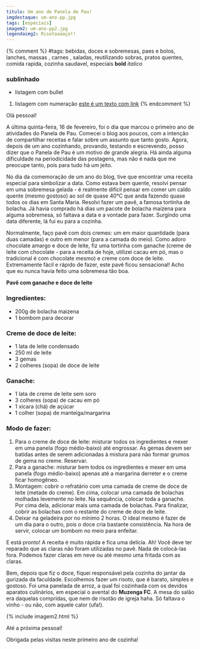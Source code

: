 ```yaml
---
titulo: Um ano de Panela de Pau!
imgdestaque: um-ano-pp.jpg
tags: [especiais]
imagem2: um-ano-pp2.jpg
legendaimg2: Risotaaaaço!!
---
```

{% comment %}
#tags: bebidas, doces e sobremesas, paes e bolos, lanches, massas , carnes , saladas, reutilizando sobras, pratos quentes, comida rapida, cozinha saudavel, especiais
**bold**
*italico*
### sublinhado
* listagem com bullet
1. listagem com numeração
[este é um texto com link](https://www.enderecodolink.com)
{% endcomment %}

Olá pessoal!

A última quinta-feira, 16 de fevereiro, foi o dia que marcou o primeiro ano de atividades do Panela de Pau. Comecei o blog aos poucos, com a intenção de compartilhar receitas e falar sobre um assunto que tanto gosto. Agora, depois de um ano cozinhando, provando, testando e escrevendo, posso dizer que o Panela de Pau é um motivo de grande alegria. Há ainda alguma dificuldade na periodicidade das postagens, mas não é nada que me preocupe tanto, pois para tudo há um jeito.

No dia da comemoração de um ano do blog, tive que encontrar uma receita especial para simbolizar a data. Como estava bem quente, resolvi pensar em uma sobremesa gelada - é realmente difícil pensar em comer um caldo quente (mesmo gostoso) ao sol de quase 40°C que anda fazendo quase todos os dias em Santa Maria. Resolvi fazer um pavê, a famosa tortinha de bolacha. Já havia comprado há dias um pacote de bolacha maizena para alguma sobremesa, só faltava a data e a vontade para fazer. Surgindo uma data diferente, lá fui eu para a cozinha.

Normalmente, faço pavê com dois cremes: um em maior quantidade (para duas camadas) e outro em menor (para a camada do meio). Como adoro chocolate amargo e doce de leite, fiz uma tortinha com ganache (creme de leite com chocolate - para a receita de hoje, utilizei cacau em pó, mas o tradicional é com chocolate mesmo) e creme com doce de leite. Extremamente fácil e rápido de fazer, este pavê ficou sensacional! Acho que eu nunca havia feito uma sobremesa tão boa.

**Pavê com ganache e doce de leite**

### Ingredientes: 

* 200g de bolacha maizena
* 1 bombom para decorar

### Creme de doce de leite:

* 1 lata de leite condensado
* 250 ml de leite
* 3 gemas
* 2 colheres (sopa) de doce de leite

### Ganache:

* 1 lata de creme de leite sem soro
* 3 colheres (sopa) de cacau em pó
* 1 xícara (chá) de açúcar
* 1 colher (sopa) de manteiga/margarina

### Modo de fazer: 

1. Para o creme de doce de leite: misturar todos os ingredientes e mexer em uma panela (fogo médio-baixo) até engrossar. As gemas devem ser batidas antes de serem adicionadas à mistura para não formar grumos de gema no creme. Reservar.
2. Para a ganache: misturar bem todos os ingredientes e mexer em uma panela (fogo médio-baixo) apenas até a margarina derreter e o creme ficar homogêneo.
3. Montagem: cobrir o refratário com uma camada de creme de doce de leite (metade do creme). Em cima, colocar uma camada de bolachas molhadas levemente no leite. Na sequência, colocar toda a ganache. Por cima dela, adicionar mais uma camada de bolachas. Para finalizar, cobrir as bolachas com o restante do creme de doce de leite.
4. Deixar na geladeira por no mínimo 2 horas. O ideal mesmo é fazer de um dia para o outro, pois o doce cria bastante consistência. Na hora de servir, colocar um bombom no meio para enfeitar.

E está pronto! A receita é muito rápida e fica uma delícia. Ah! Você deve ter reparado que as claras não foram utilizadas no pavê. Nada de colocá-las fora. Podemos fazer claras em neve ou até mesmo uma fritada com as claras.

Bem, depois que fiz o doce, fiquei responsável pela cozinha do jantar da gurizada da faculdade. Escolhemos fazer um risoto, que é barato, simples e gostoso. Foi uma panelada de arroz, a qual foi cozinhada com os devidos aparatos culinários, em especial o avental do **Muzenga FC**. A mesa do salão era daquelas compridas, que nem de risotão de igreja haha. Só faltava o vinho - ou não, com aquele calor (ufa!).

{% include imagem2.html %}

Até a próxima pessoal!

Obrigada pelas visitas neste primeiro ano de cozinha!
